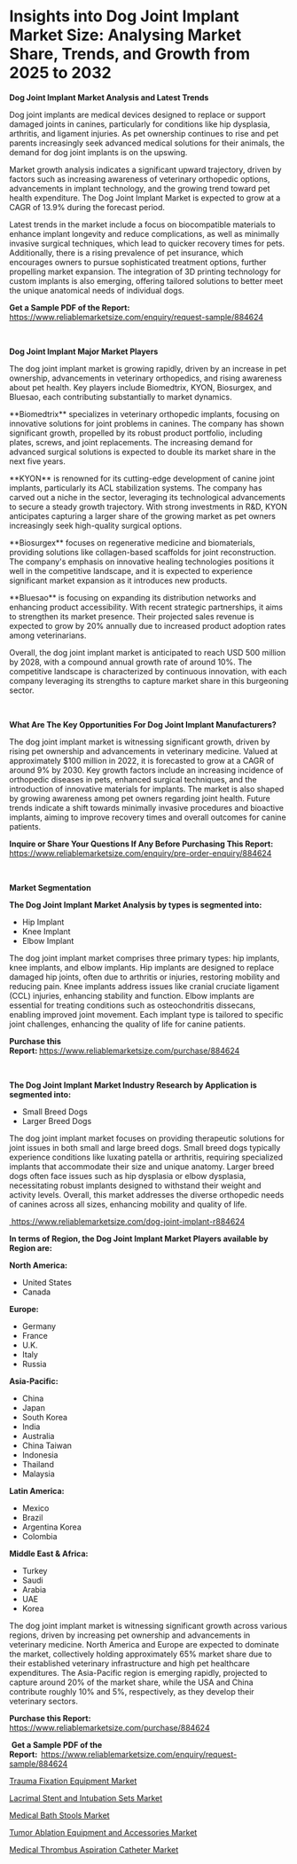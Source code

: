 <p><h1>Insights into Dog Joint Implant Market Size: Analysing Market Share, Trends, and Growth from 2025 to 2032</h1></p><p><strong>Dog Joint Implant Market Analysis and Latest Trends</strong></p>
<p><p>Dog joint implants are medical devices designed to replace or support damaged joints in canines, particularly for conditions like hip dysplasia, arthritis, and ligament injuries. As pet ownership continues to rise and pet parents increasingly seek advanced medical solutions for their animals, the demand for dog joint implants is on the upswing.</p><p>Market growth analysis indicates a significant upward trajectory, driven by factors such as increasing awareness of veterinary orthopedic options, advancements in implant technology, and the growing trend toward pet health expenditure. The Dog Joint Implant Market is expected to grow at a CAGR of 13.9% during the forecast period. </p><p>Latest trends in the market include a focus on biocompatible materials to enhance implant longevity and reduce complications, as well as minimally invasive surgical techniques, which lead to quicker recovery times for pets. Additionally, there is a rising prevalence of pet insurance, which encourages owners to pursue sophisticated treatment options, further propelling market expansion. The integration of 3D printing technology for custom implants is also emerging, offering tailored solutions to better meet the unique anatomical needs of individual dogs.</p></p>
<p><strong>Get a Sample PDF of the Report:&nbsp;</strong> <a href="https://www.reliablemarketsize.com/enquiry/request-sample/884624?utm_campaign=973&utm_medium=2&utm_source=Github&utm_content=ia&utm_term=04032025&utm_id=dog-joint-implant">https://www.reliablemarketsize.com/enquiry/request-sample/884624</a></p>
<p>&nbsp;</p>
<p><strong>Dog Joint Implant Major Market Players</strong></p>
<p><p>The dog joint implant market is growing rapidly, driven by an increase in pet ownership, advancements in veterinary orthopedics, and rising awareness about pet health. Key players include Biomedtrix, KYON, Biosurgex, and Bluesao, each contributing substantially to market dynamics.</p><p>**Biomedtrix** specializes in veterinary orthopedic implants, focusing on innovative solutions for joint problems in canines. The company has shown significant growth, propelled by its robust product portfolio, including plates, screws, and joint replacements. The increasing demand for advanced surgical solutions is expected to double its market share in the next five years.</p><p>**KYON** is renowned for its cutting-edge development of canine joint implants, particularly its ACL stabilization systems. The company has carved out a niche in the sector, leveraging its technological advancements to secure a steady growth trajectory. With strong investments in R&D, KYON anticipates capturing a larger share of the growing market as pet owners increasingly seek high-quality surgical options.</p><p>**Biosurgex** focuses on regenerative medicine and biomaterials, providing solutions like collagen-based scaffolds for joint reconstruction. The company's emphasis on innovative healing technologies positions it well in the competitive landscape, and it is expected to experience significant market expansion as it introduces new products.</p><p>**Bluesao** is focusing on expanding its distribution networks and enhancing product accessibility. With recent strategic partnerships, it aims to strengthen its market presence. Their projected sales revenue is expected to grow by 20% annually due to increased product adoption rates among veterinarians.</p><p>Overall, the dog joint implant market is anticipated to reach USD 500 million by 2028, with a compound annual growth rate of around 10%. The competitive landscape is characterized by continuous innovation, with each company leveraging its strengths to capture market share in this burgeoning sector.</p></p>
<p>&nbsp;</p>
<p><strong>What Are The Key Opportunities For Dog Joint Implant Manufacturers?</strong></p>
<p><p>The dog joint implant market is witnessing significant growth, driven by rising pet ownership and advancements in veterinary medicine. Valued at approximately $100 million in 2022, it is forecasted to grow at a CAGR of around 9% by 2030. Key growth factors include an increasing incidence of orthopedic diseases in pets, enhanced surgical techniques, and the introduction of innovative materials for implants. The market is also shaped by growing awareness among pet owners regarding joint health. Future trends indicate a shift towards minimally invasive procedures and bioactive implants, aiming to improve recovery times and overall outcomes for canine patients.</p></p>
<p><strong>Inquire or Share Your Questions If Any Before Purchasing This Report:</strong> <a href="https://www.reliablemarketsize.com/enquiry/pre-order-enquiry/884624?utm_campaign=973&utm_medium=2&utm_source=Github&utm_content=ia&utm_term=04032025&utm_id=dog-joint-implant">https://www.reliablemarketsize.com/enquiry/pre-order-enquiry/884624</a></p>
<p>&nbsp;</p>
<p><strong>Market Segmentation</strong></p>
<p><strong>The Dog Joint Implant Market Analysis by types is segmented into:</strong></p>
<p><ul><li>Hip Implant</li><li>Knee Implant</li><li>Elbow Implant</li></ul></p>
<p><p>The dog joint implant market comprises three primary types: hip implants, knee implants, and elbow implants. Hip implants are designed to replace damaged hip joints, often due to arthritis or injuries, restoring mobility and reducing pain. Knee implants address issues like cranial cruciate ligament (CCL) injuries, enhancing stability and function. Elbow implants are essential for treating conditions such as osteochondritis dissecans, enabling improved joint movement. Each implant type is tailored to specific joint challenges, enhancing the quality of life for canine patients.</p></p>
<p><strong>Purchase this Report:&nbsp;</strong><a href="https://www.reliablemarketsize.com/purchase/884624?utm_campaign=973&utm_medium=2&utm_source=Github&utm_content=ia&utm_term=04032025&utm_id=dog-joint-implant">https://www.reliablemarketsize.com/purchase/884624</a></p>
<p>&nbsp;</p>
<p><strong>The Dog Joint Implant Market Industry Research by Application is segmented into:</strong></p>
<p><ul><li>Small Breed Dogs</li><li>Larger Breed Dogs</li></ul></p>
<p><p>The dog joint implant market focuses on providing therapeutic solutions for joint issues in both small and large breed dogs. Small breed dogs typically experience conditions like luxating patella or arthritis, requiring specialized implants that accommodate their size and unique anatomy. Larger breed dogs often face issues such as hip dysplasia or elbow dysplasia, necessitating robust implants designed to withstand their weight and activity levels. Overall, this market addresses the diverse orthopedic needs of canines across all sizes, enhancing mobility and quality of life.</p></p>
<p><a href="https://www.reliablemarketsize.com/dog-joint-implant-r884624?utm_campaign=973&utm_medium=2&utm_source=Github&utm_content=ia&utm_term=04032025&utm_id=dog-joint-implant">&nbsp;https://www.reliablemarketsize.com/dog-joint-implant-r884624</a></p>
<p><strong>In terms of Region, the Dog Joint Implant Market Players available by Region are:</strong></p>
<p>
    <p> <strong> North America: </strong>
        <ul>
            <li>United States</li>
            <li>Canada</li>
        </ul>
        </p> 
    <p> <strong> Europe: </strong>
        <ul>
            <li>Germany</li>
            <li>France</li>
            <li>U.K.</li>
            <li>Italy</li>
            <li>Russia</li>
        </ul>
        </p> 
    <p> <strong> Asia-Pacific: </strong>
        <ul>
            <li>China</li>
            <li>Japan</li>
            <li>South Korea</li>
            <li>India</li>
            <li>Australia</li>
            <li>China Taiwan</li>
            <li>Indonesia</li>
            <li>Thailand</li>
            <li>Malaysia</li>
        </ul>
        </p> 
    <p> <strong> Latin America: </strong>
        <ul>
            <li>Mexico</li>
            <li>Brazil</li>
            <li>Argentina Korea</li>
            <li>Colombia</li>
        </ul>
        </p> 
    <p> <strong> Middle East & Africa: </strong>
        <ul>
            <li>Turkey</li>
            <li>Saudi</li>
            <li>Arabia</li>
            <li>UAE</li>
            <li>Korea</li>
        </ul>
    </p>
    </p>
<p><p>The dog joint implant market is witnessing significant growth across various regions, driven by increasing pet ownership and advancements in veterinary medicine. North America and Europe are expected to dominate the market, collectively holding approximately 65% market share due to their established veterinary infrastructure and high pet healthcare expenditures. The Asia-Pacific region is emerging rapidly, projected to capture around 20% of the market share, while the USA and China contribute roughly 10% and 5%, respectively, as they develop their veterinary sectors.</p></p>
<p><strong>Purchase this Report: </strong><a href="https://www.reliablemarketsize.com/purchase/884624?utm_campaign=973&utm_medium=2&utm_source=Github&utm_content=ia&utm_term=04032025&utm_id=dog-joint-implant">https://www.reliablemarketsize.com/purchase/884624</a></p>
<p>&nbsp;<strong>Get a Sample PDF of the Report:&nbsp;&nbsp;</strong><a href="https://www.reliablemarketsize.com/enquiry/request-sample/884624?utm_campaign=973&utm_medium=2&utm_source=Github&utm_content=ia&utm_term=04032025&utm_id=dog-joint-implant">https://www.reliablemarketsize.com/enquiry/request-sample/884624</a></p>
<p><strong></strong></p>
<p><p><a href="https://github.com/oshodikurc/Market-Research-Report-List-1/blob/main/trauma-fixation-equipment-market.md?utm_campaign=973&utm_medium=2&utm_source=Github&utm_content=ia&utm_term=04032025&utm_id=dog-joint-implant">Trauma Fixation Equipment Market</a></p><p><a href="https://github.com/ajegiobitsa/Market-Research-Report-List-1/blob/main/lacrimal-stent-and-intubation-sets-market.md?utm_campaign=973&utm_medium=2&utm_source=Github&utm_content=ia&utm_term=04032025&utm_id=dog-joint-implant">Lacrimal Stent and Intubation Sets Market</a></p><p><a href="https://github.com/aslinalirey9/Market-Research-Report-List-1/blob/main/medical-bath-stools-market.md?utm_campaign=973&utm_medium=2&utm_source=Github&utm_content=ia&utm_term=04032025&utm_id=dog-joint-implant">Medical Bath Stools Market</a></p><p><a href="https://github.com/ocambdidarhz/Market-Research-Report-List-1/blob/main/tumor-ablation-equipment-and-accessories-market.md?utm_campaign=973&utm_medium=2&utm_source=Github&utm_content=ia&utm_term=04032025&utm_id=dog-joint-implant">Tumor Ablation Equipment and Accessories Market</a></p><p><a href="https://github.com/efialiurca/Market-Research-Report-List-1/blob/main/medical-thrombus-aspiration-catheter-market.md?utm_campaign=973&utm_medium=2&utm_source=Github&utm_content=ia&utm_term=04032025&utm_id=dog-joint-implant">Medical Thrombus Aspiration Catheter Market</a></p></p>